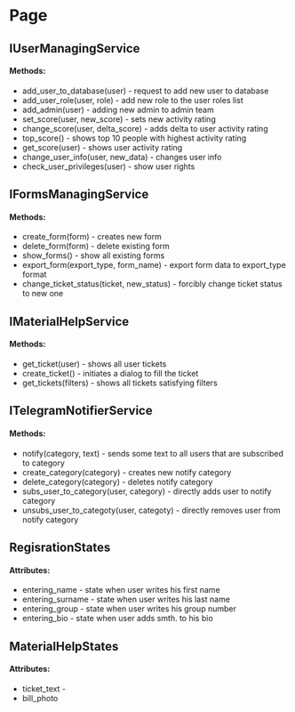 # Page

## IUserManagingService

#### Methods:

* add\_user\_to\_database(user) - request to add new user to database&#x20;
* add\_user\_role(user, role) - add new role to the user roles list
* add\_admin(user) - adding new admin to admin team
* set\_score(user, new\_score) - sets new activity rating
* change\_score(user, delta\_score) - adds delta to user activity rating
* top\_score() - shows top 10 people with highest activity rating
* get\_score(user) - shows user activity rating
* change\_user\_info(user, new\_data) - changes user info
* check\_user\_privileges(user) - show user rights

## IFormsManagingService

#### Methods:

* create\_form(form) - creates new form
* delete\_form(form) - delete existing form
* show\_forms() - show all existing forms
* export\_form(export\_type, form\_name) - export form data to export\_type format
* change\_ticket\_status(ticket, new\_status) - forcibly change ticket status to new one

## IMaterialHelpService

#### Methods:

* get\_ticket(user) - shows all user tickets
* create\_ticket() - initiates a dialog to fill the ticket
* get\_tickets(filters) - shows all tickets satisfying filters



## ITelegramNotifierService

#### Methods:

* notify(category, text) - sends some text to all users that are subscribed to category
* create\_category(category) - creates new notify category
* delete\_category(category) - deletes notify category
* subs\_user\_to\_category(user, category) - directly adds user to notify category
* unsubs\_user\_to\_categoty(user, categoty) - directly removes user from notify category



## RegisrationStates

#### Attributes:

* entering\_name - state when user writes his first name
* entering\_surname - state when user writes his last name
* entering\_group - state when user writes his group number
* entering\_bio - state when user adds smth. to his bio



## MaterialHelpStates

#### Attributes:

* &#x20;ticket\_text -&#x20;
* bill\_photo

